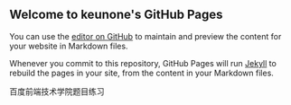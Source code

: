 ## Welcome to keunone's GitHub Pages

You can use the [editor on GitHub](https://github.com/keunone/IFE/edit/master/README.md) to maintain and preview the content for your website in Markdown files.

Whenever you commit to this repository, GitHub Pages will run [Jekyll](https://jekyllrb.com/) to rebuild the pages in your site, from the content in your Markdown files.

百度前端技术学院题目练习

